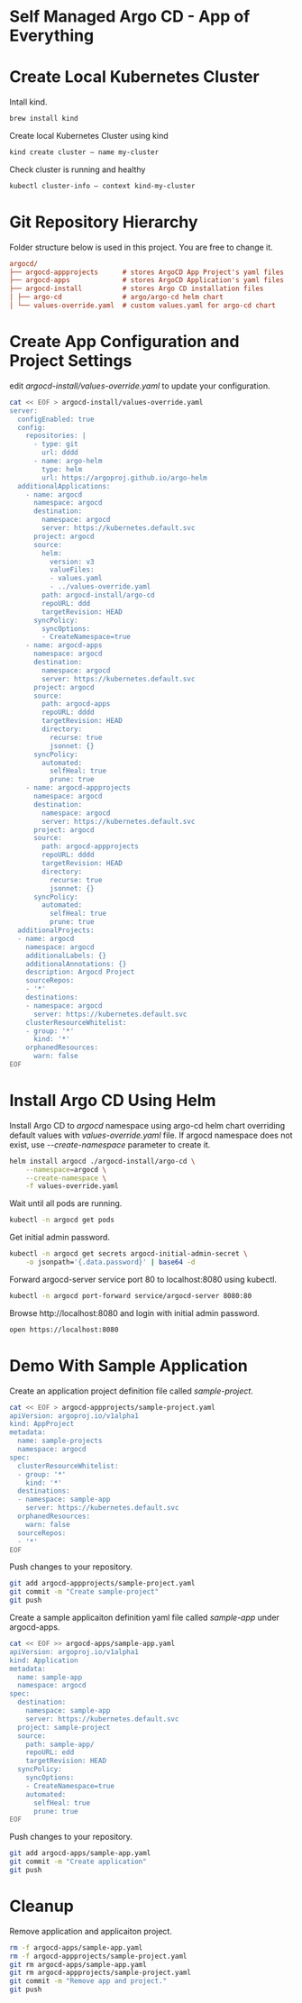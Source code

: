 # Self Managed Argo CD - App of Everything

# Create Local Kubernetes Cluster

Intall kind.

```sh
brew install kind
```

Create local Kubernetes Cluster using kind

```sh
kind create cluster — name my-cluster
```

Check cluster is running and healthy

```sh
kubectl cluster-info — context kind-my-cluster
```

# Git Repository Hierarchy

Folder structure below is used in this project. You are free to change it.

```ini
argocd/
├── argocd-appprojects      # stores ArgoCD App Project's yaml files
├── argocd-apps             # stores ArgoCD Application's yaml files
├── argocd-install          # stores Argo CD installation files
│ ├── argo-cd               # argo/argo-cd helm chart
│ └── values-override.yaml  # custom values.yaml for argo-cd chart
```

# Create App Configuration and Project Settings

edit *argocd-install/values-override.yaml* to update your configuration.

```sh
cat << EOF > argocd-install/values-override.yaml
server:
  configEnabled: true
  config:
    repositories: |
      - type: git
        url: dddd
      - name: argo-helm
        type: helm
        url: https://argoproj.github.io/argo-helm
  additionalApplications: 
    - name: argocd
      namespace: argocd
      destination:
        namespace: argocd
        server: https://kubernetes.default.svc
      project: argocd
      source:
        helm:
          version: v3
          valueFiles:
          - values.yaml
          - ../values-override.yaml
        path: argocd-install/argo-cd
        repoURL: ddd
        targetRevision: HEAD
      syncPolicy:
        syncOptions:
        - CreateNamespace=true
    - name: argocd-apps
      namespace: argocd
      destination:
        namespace: argocd
        server: https://kubernetes.default.svc
      project: argocd
      source:
        path: argocd-apps
        repoURL: dddd
        targetRevision: HEAD
        directory:
          recurse: true
          jsonnet: {}
      syncPolicy:
        automated:
          selfHeal: true
          prune: true
    - name: argocd-appprojects
      namespace: argocd
      destination:
        namespace: argocd
        server: https://kubernetes.default.svc
      project: argocd
      source:
        path: argocd-appprojects
        repoURL: dddd
        targetRevision: HEAD
        directory:
          recurse: true
          jsonnet: {}
      syncPolicy:
        automated:
          selfHeal: true
          prune: true
  additionalProjects: 
  - name: argocd
    namespace: argocd
    additionalLabels: {}
    additionalAnnotations: {}
    description: Argocd Project
    sourceRepos:
    - '*'
    destinations:
    - namespace: argocd
      server: https://kubernetes.default.svc
    clusterResourceWhitelist:
    - group: '*'
      kind: '*'
    orphanedResources:
      warn: false
EOF
```

# Install Argo CD Using Helm

Install Argo CD to *argocd* namespace using argo-cd helm chart overriding default values with *values-override.yaml* file. If argocd namespace does not exist, use *--create-namespace* parameter to create it.

```sh
helm install argocd ./argocd-install/argo-cd \
    --namespace=argocd \
    --create-namespace \
    -f values-override.yaml
```

Wait until all pods are running.

```sh
kubectl -n argocd get pods
```

Get initial admin password.

```sh
kubectl -n argocd get secrets argocd-initial-admin-secret \
    -o jsonpath='{.data.password}' | base64 -d
```

Forward argocd-server service port 80 to localhost:8080 using kubectl.

```sh
kubectl -n argocd port-forward service/argocd-server 8080:80
```

Browse http://localhost:8080 and login with initial admin password.

```sh
open https://localhost:8080
```

# Demo With Sample Application

Create an application project definition file called *sample-project*.

```sh
cat << EOF > argocd-appprojects/sample-project.yaml
apiVersion: argoproj.io/v1alpha1
kind: AppProject
metadata:
  name: sample-projects
  namespace: argocd
spec:
  clusterResourceWhitelist:
  - group: '*'
    kind: '*'
  destinations:
  - namespace: sample-app
    server: https://kubernetes.default.svc
  orphanedResources:
    warn: false
  sourceRepos:
  - '*'
EOF
```

Push changes to your repository.

```sh
git add argocd-appprojects/sample-project.yaml
git commit -m "Create sample-project"
git push
```

Create a sample applicaiton definition yaml file called *sample-app* under argocd-apps.

```sh
cat << EOF >> argocd-apps/sample-app.yaml
apiVersion: argoproj.io/v1alpha1
kind: Application
metadata:
  name: sample-app
  namespace: argocd
spec:
  destination:
    namespace: sample-app
    server: https://kubernetes.default.svc
  project: sample-project
  source:
    path: sample-app/
    repoURL: edd
    targetRevision: HEAD
  syncPolicy:
    syncOptions:
    - CreateNamespace=true
    automated:
      selfHeal: true
      prune: true
EOF
```

Push changes to your repository.

```sh
git add argocd-apps/sample-app.yaml
git commit -m "Create application"
git push
```

# Cleanup

Remove application and applicaiton project.

```sh
rm -f argocd-apps/sample-app.yaml
rm -f argocd-appprojects/sample-project.yaml
git rm argocd-apps/sample-app.yaml
git rm argocd-appprojects/sample-project.yaml
git commit -m "Remove app and project."
git push
```

